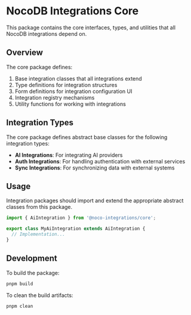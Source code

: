 # NocoDB Integrations Core

This package contains the core interfaces, types, and utilities that all NocoDB integrations depend on.

## Overview

The core package defines:

1. Base integration classes that all integrations extend
2. Type definitions for integration structures
3. Form definitions for integration configuration UI
4. Integration registry mechanisms
5. Utility functions for working with integrations

## Integration Types

The core package defines abstract base classes for the following integration types:

- **AI Integrations**: For integrating AI providers
- **Auth Integrations**: For handling authentication with external services
- **Sync Integrations**: For synchronizing data with external systems

## Usage

Integration packages should import and extend the appropriate abstract classes from this package.

```typescript
import { AiIntegration } from '@noco-integrations/core';

export class MyAiIntegration extends AiIntegration {
  // Implementation...
}
```

## Development

To build the package:

```bash
pnpm build
```

To clean the build artifacts:

```bash
pnpm clean
``` 